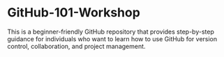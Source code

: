 # GitHub-101-Workshop
This is a beginner-friendly GitHub repository that provides step-by-step guidance for individuals who want to learn how to use GitHub for version control, collaboration, and project management.
